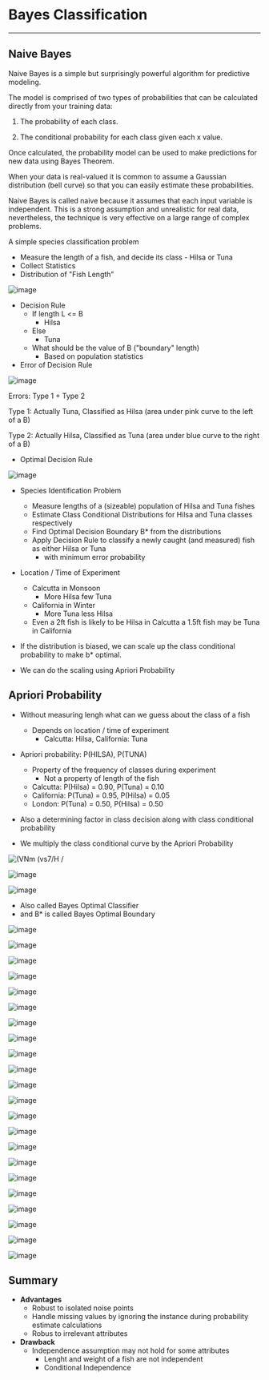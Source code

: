 # Bayes Classification

---

## Naive Bayes

Naive Bayes is a simple but surprisingly powerful algorithm for predictive modeling.

The model is comprised of two types of probabilities that can be calculated directly from your training data:

1. The probability of each class.

2. The conditional probability for each class given each x value.

Once calculated, the probability model can be used to make predictions for new data using Bayes Theorem.

When your data is real-valued it is common to assume a Gaussian distribution (bell curve) so that you can easily estimate these probabilities.

Naive Bayes is called naive because it assumes that each input variable is independent. This is a strong assumption and unrealistic for real data, nevertheless, the technique is very effective on a large range of complex problems.

A simple species classification problem

- Measure the length of a fish, and decide its class - Hilsa or Tuna
- Collect Statistics
- Distribution of "Fish Length"

![image](media/Bayes-Classification-image1.jpeg)

- Decision Rule
  - If length L <= B
    - Hilsa
  - Else
    - Tuna
  - What should be the value of B ("boundary" length)
    - Based on population statistics
- Error of Decision Rule

![image](media/Bayes-Classification-image2.jpg)

Errors: Type 1 + Type 2

Type 1: Actually Tuna, Classified as Hilsa (area under pink curve to the left of a B)

Type 2: Actually Hilsa, Classified as Tuna (area under blue curve to the right of a B)

- Optimal Decision Rule

![image](media/Bayes-Classification-image3.jpeg)

- Species Identification Problem
  - Measure lengths of a (sizeable) population of Hilsa and Tuna fishes
  - Estimate Class Conditional Distributions for Hilsa and Tuna classes respectively
  - Find Optimal Decision Boundary B* from the distributions
  - Apply Decision Rule to classify a newly caught (and measured) fish as either Hilsa or Tuna
    - with minimum error probability
- Location / Time of Experiment
  - Calcutta in Monsoon
    - More Hilsa few Tuna
  - California in Winter
    - More Tuna less Hilsa
  - Even a 2ft fish is likely to be Hilsa in Calcutta a 1.5ft fish may be Tuna in California

- If the distribution is biased, we can scale up the class conditional probability to make b* optimal.
- We can do the scaling using Apriori Probability

## Apriori Probability

- Without measuring lengh what can we guess about the class of a fish
  - Depends on location / time of experiment
    - Calcutta: Hilsa, California: Tuna
- Apriori probability: P(HILSA), P(TUNA)
  - Property of the frequency of classes during experiment
    - Not a property of length of the fish
  - Calcutta: P(Hilsa) = 0.90, P(Tuna) = 0.10
  - California: P(Tuna) = 0.95, P(Hilsa) = 0.05
  - London: P(Tuna) = 0.50, P(Hilsa) = 0.50
- Also a determining factor in class decision along with class conditional probability

- We multiply the class conditional curve by the Apriori Probability

![(VNm (vs7/H / ](media/Bayes-Classification-image4.png)

![image](media/Bayes-Classification-image5.png)

![image](media/Bayes-Classification-image6.png)

- Also called Bayes Optimal Classifier
- and B* is called Bayes Optimal Boundary

![image](media/Bayes-Classification-image7.png)

![image](media/Bayes-Classification-image8.png)

![image](media/Bayes-Classification-image9.png)

![image](media/Bayes-Classification-image10.png)

![image](media/Bayes-Classification-image11.png)

![image](media/Bayes-Classification-image12.png)

![image](media/Bayes-Classification-image13.png)

![image](media/Bayes-Classification-image14.png)

![image](media/Bayes-Classification-image15.png)

![image](media/Bayes-Classification-image16.png)

![image](media/Bayes-Classification-image17.png)

![image](media/Bayes-Classification-image18.png)

![image](media/Bayes-Classification-image19.png)

![image](media/Bayes-Classification-image20.png)

![image](media/Bayes-Classification-image21.png)

![image](media/Bayes-Classification-image22.png)

![image](media/Bayes-Classification-image23.png)

![image](media/Bayes-Classification-image24.png)

![image](media/Bayes-Classification-image25.png)

![image](media/Bayes-Classification-image26.png)

![image](media/Bayes-Classification-image27.png)

![image](media/Bayes-Classification-image28.png)

## Summary

- **Advantages**
  - Robust to isolated noise points
  - Handle missing values by ignoring the instance during probability estimate calculations
  - Robus to irrelevant attributes
- **Drawback**
  - Independence assumption may not hold for some attributes
    - Lenght and weight of a fish are not independent
    - Conditional Independence
